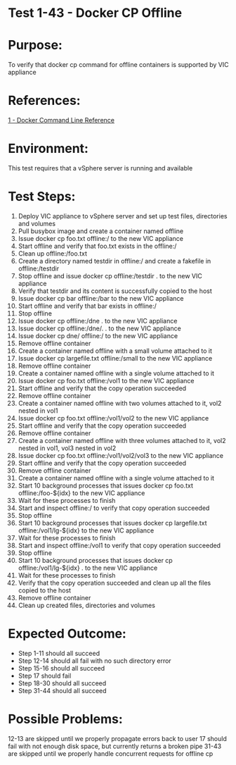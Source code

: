 Test 1-43 - Docker CP Offline
=======

# Purpose:
To verify that docker cp command for offline containers is supported by VIC appliance

# References:
[1 - Docker Command Line Reference](https://docs.docker.com/engine/reference/commandline/cp/)

# Environment:
This test requires that a vSphere server is running and available

# Test Steps:
1. Deploy VIC appliance to vSphere server and set up test files, directories and volumes
2. Pull busybox image and create a container named offline
3. Issue docker cp foo.txt offline:/ to the new VIC appliance
4. Start offline and verify that foo.txt exists in the offline:/
5. Clean up offline:/foo.txt
6. Create a directory named testdir in offline:/ and create a fakefile in offline:/testdir
7. Stop offline and issue docker cp offline:/testdir . to the new VIC appliance
8. Verify that testdir and its content is successfully copied to the host
9. Issue docker cp bar offline:/bar to the new VIC appliance
10. Start offline and verify that bar exists in offline:/
11. Stop offline
12. Issue docker cp offline:/dne . to the new VIC appliance
13. Issue docker cp offline:/dne/. . to the new VIC appliance
14. Issue docker cp dne/ offline:/ to the new VIC appliance
15. Remove offline container
16. Create a container named offline with a small volume attached to it
17. Issue docker cp largefile.txt offline:/small to the new VIC appliance
18. Remove offline container
19. Create a container named offline with a single volume attached to it
20. Issue docker cp foo.txt offline:/vol1 to the new VIC appliance
21. Start offline and verify that the copy operation succeeded
22. Remove offline container
23. Create a container named offline with two volumes attached to it, vol2 nested in vol1
24. Issue docker cp foo.txt offline:/vol1/vol2 to the new VIC appliance
25. Start offline and verify that the copy operation succeeded
26. Remove offline container
27. Create a container named offline with three volumes attached to it, vol2 nested in vol1, vol3 nested in vol2
28. Issue docker cp foo.txt offline:/vol1/vol2/vol3 to the new VIC appliance
29. Start offline and verify that the copy operation succeeded
30. Remove offline container
31. Create a container named offline with a single volume attached to it
32. Start 10 background processes that issues docker cp foo.txt offline:/foo-${idx} to the new VIC appliance
33. Wait for these processes to finish
34. Start and inspect offline:/ to verify that copy operation succeeded
35. Stop offline
36. Start 10 background processes that issues docker cp largefile.txt offline:/vol1/lg-${idx} to the new VIC appliance
37. Wait for these processes to finish
38. Start and inspect offline:/vol1 to verify that copy operation succeeded
39. Stop offline
40. Start 10 background processes that issues docker cp offline:/vol1/lg-${idx} . to the new VIC appliance
41. Wait for these processes to finish
42. Verify that the copy operation succeeded and clean up all the files copied to the host
43. Remove offline container
44. Clean up created files, directories and volumes

# Expected Outcome:
* Step 1-11 should all succeed
* Step 12-14 should all fail with no such directory error
* Step 15-16 should all succeed
* Step 17 should fail
* Step 18-30 should all succeed
* Step 31-44 should all succeed

# Possible Problems:
12-13 are skipped until we properly propagate errors back to user
17 should fail with not enough disk space, but currently returns a broken pipe
31-43 are skipped until we properly handle concurrent requests for offline cp